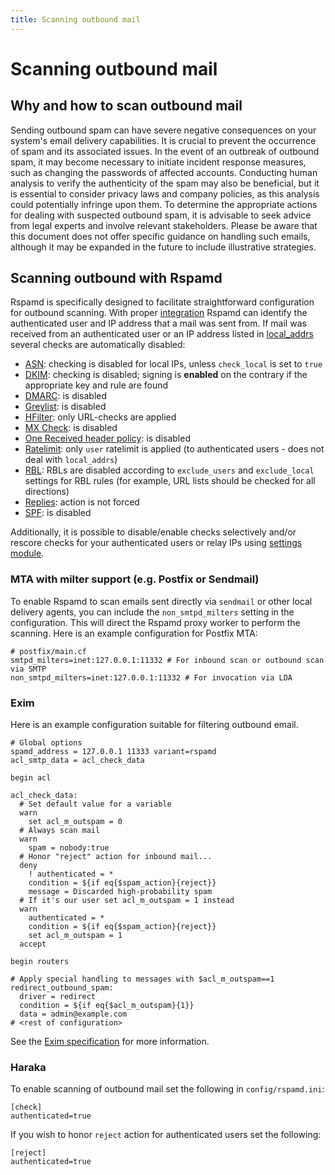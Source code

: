 ```yaml
---
title: Scanning outbound mail
---
```


# Scanning outbound mail

## Why and how to scan outbound mail

Sending outbound spam can have severe negative consequences on your system's email delivery capabilities. It is crucial to prevent the occurrence of spam and its associated issues. In the event of an outbreak of outbound spam, it may become necessary to initiate incident response measures, such as changing the passwords of affected accounts. Conducting human analysis to verify the authenticity of the spam may also be beneficial, but it is essential to consider privacy laws and company policies, as this analysis could potentially infringe upon them. To determine the appropriate actions for dealing with suspected outbound spam, it is advisable to seek advice from legal experts and involve relevant stakeholders. Please be aware that this document does not offer specific guidance on handling such emails, although it may be expanded in the future to include illustrative strategies.

## Scanning outbound with Rspamd

Rspamd is specifically designed to facilitate straightforward configuration for outbound scanning. With proper [integration](/doc/tutorials/integration.html) Rspamd  can identify the authenticated user and IP address that a mail was sent from. If mail was received from an authenticated user or an IP address listed in [local_addrs](/doc/configuration/options.html) several checks are automatically disabled: 

 - [ASN](/doc/modules/asn.html): checking is disabled for local IPs, unless `check_local` is set to `true`
 - [DKIM](/doc/modules/dkim.html): checking is disabled; signing is **enabled** on the contrary if the appropriate key and rule are found
 - [DMARC](/doc/modules/dmarc.html): is disabled
 - [Greylist](/doc/modules/greylisting.html): is disabled
 - [HFilter](/doc/modules/hfilter.html): only URL-checks are applied
 - [MX Check](/doc/modules/mx_check.html): is disabled
 - [One Received header policy](/doc/modules/once_received.html): is disabled
 - [Ratelimit](/doc/modules/ratelimit.html): only `user` ratelimit is applied (to authenticated users - does not deal with `local_addrs`)
 - [RBL](/doc/modules/rbl.html): RBLs are disabled according to `exclude_users` and `exclude_local` settings for RBL rules (for example, URL lists should be checked for all directions)
 - [Replies](/doc/modules/replies.html): action is not forced
 - [SPF](/doc/modules/spf.html): is disabled

Additionally, it is possible to disable/enable checks selectively and/or rescore checks for your authenticated users or relay IPs using [settings module](/doc/configuration/settings.html).

### MTA with milter support (e.g. Postfix or Sendmail)

To enable Rspamd to scan emails sent directly via `sendmail` or other local delivery agents, you can include the `non_smtpd_milters` setting in the configuration. This will direct the Rspamd proxy worker to perform the scanning. Here is an example configuration for Postfix MTA:

~~~
# postfix/main.cf
smtpd_milters=inet:127.0.0.1:11332 # For inbound scan or outbound scan via SMTP
non_smtpd_milters=inet:127.0.0.1:11332 # For invocation via LDA
~~~

### Exim

Here is an example configuration suitable for filtering outbound email.

~~~
# Global options
spamd_address = 127.0.0.1 11333 variant=rspamd
acl_smtp_data = acl_check_data

begin acl

acl_check_data:
  # Set default value for a variable
  warn
    set acl_m_outspam = 0
  # Always scan mail
  warn
    spam = nobody:true
  # Honor "reject" action for inbound mail...
  deny
    ! authenticated = *
    condition = ${if eq{$spam_action}{reject}}
    message = Discarded high-probability spam
  # If it's our user set acl_m_outspam = 1 instead
  warn
    authenticated = *
    condition = ${if eq{$spam_action}{reject}}
    set acl_m_outspam = 1
  accept

begin routers

# Apply special handling to messages with $acl_m_outspam==1
redirect_outbound_spam:
  driver = redirect
  condition = ${if eq{$acl_m_outspam}{1}}
  data = admin@example.com
# <rest of configuration>
~~~

See the [Exim specification](https://www.exim.org/exim-html-current/doc/html/spec_html/) for more information.

### Haraka

To enable scanning of outbound mail set the following in `config/rspamd.ini`:

~~~
[check]
authenticated=true
~~~

If you wish to honor `reject` action for authenticated users set the following:

~~~
[reject]
authenticated=true
~~~
